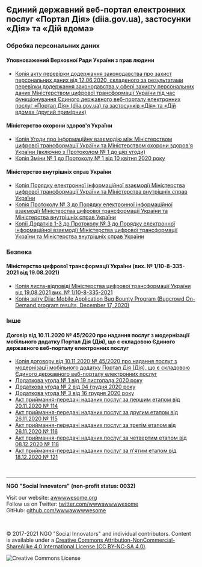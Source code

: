 <h2>Єдиний державний веб-портал електронних послуг «Портал Дія» (diia.gov.ua), застосунки «Дія» та «Дій вдома»</h2>

<h3>Обробка персональних даних</h3>
<h4>Уповноважений Верховної Ради України з прав людини</h4>

* [Копія акту перевірки додержання законодавства про захист персональних даних від 12.06.2020, складеного за результатами перевірки додержання законодавства у сфері захисту персональних даних Міністерством цифрової трансформації України під час функціонування Єдиного державного веб-порталу електронних послуг «Портал Дія» (diia.gov.ua) та застосунків «Дія» та «Дій вдома» (другий примірник)](5bc5d200-6e57-4fe3-83ce-91a9793d3793.pdf)

<h4>Міністерство охорони здоров'я України</h4>

* [Копія Угоди про інформаційну взаємодію між Міністерством цифрової трансформації України та Міністерством охорони здоров'я України (включно з Протоколом № 1 до цієї угоди)](c532e839-9e35-5982-ab07-024075afbf80.PDF)
* [Копія Зміни № 1 до Протоколу № 1 від 10 квітня 2020 року](109bb336-25b6-545e-8849-7f1d250f6a62.PDF)

<h4>Міністерство внутрішніх справ України</h4>

* [Копія Порядку електронної інформаційної взаємодії Міністерства цифрової трансформації України та Міністерства внутрішніх справ України](9efe6904-e568-58f9-852c-b41782d9cfbf.pdf)
* [Копія Протоколу № 3 до Порядку електронної інформаційної взаємодії Міністерства цифрової трансформації України та Міністерства внутрішніх справ України](ee92ea30-5a59-5319-9d74-597e70804e27.pdf)
* [Копії Додатків 1-3 до Протоколу № 3 до Порядку електронної інформаційної взаємодії Міністерства цифрової трансформації України та Міністерства внутрішніх справ України](3538ee9e-f3cb-5041-969f-9de3d8156fb3.pdf)

<h3>Безпека</h3>
<h4>Міністерство цифрової трансформації України (вих. № 1/10-8-335-2021 від 19.08.2021)</h4>

* [Копія листа-відповіді Міністерства цифрової трансформації України від 19.08.2021 вих. № 1/10-8-335-2021](a7926d25-ac27-425a-b241-d34ae9922f40.pdf)
* [Копія звіту Diia: Mobile Application Bug Bounty Program (Bugcrowd On-Demand program results, December 17, 2020)](5b3000f2-5fe3-4fd6-a456-362157064647.pdf)

<h3>Інше</h3>
<h4>Договір від 10.11.2020 № 45/2020 про надання послуг з модернізації мобільного додатку Портал Дія (Дія), що є складовою Єдиного державного веб-порталу електронних послуг</h4>

* [Копія договору від 10.11.2020 № 45/2020 про надання послуг з модернізації мобільного додатку Портал Дія (Дія), що є складовою Єдиного державного веб-порталу електронних послуг](be72f877-40d0-428b-b46e-f81139af55c8.pdf)
* [Додаткова угода № 1 від 19 листопада 2020 року](95726b0c-04dc-4237-906d-209b6d29821e.pdf)
* [Додаткова угода № 2 від 04 грудня 2020 року](0809e152-b7d0-4dd1-9f41-7f36f03b504d.pdf)
* [Додаткова угода № 3 від 16 грудня 2020 року](cff268e1-fd45-453c-b0a7-66a3fdcc391a.pdf)
* [Акт приймання-передачі наданих послуг за першим етапом від 20.11.2020 № 114](b8ab48f0-15b2-4838-86b2-ebefffd1dd47.pdf)
* [Акт приймання-передачі наданих послуг за другим етапом від 26.11.2020 № 115](f7c3ee69-c126-47d9-bb0f-d4af320b25ac.pdf)
* [Акт приймання-передачі наданих послуг за третім етапом від 26.11.2020 № 116](b678443a-96f3-487c-88c6-0ef7b95d7a01.pdf)
* [Акт приймання-передачі наданих послуг за четвертим етапом від 08.12.2020 № 118](5420e521-5086-4cb2-9d5a-e3654d3aeee3.pdf)
* [Акт приймання-передачі наданих послуг за п'ятим етапом від 18.12.2020 № 121](9bf608fb-0666-442d-ab65-2b5d4c01b84d.pdf)

<br>

***

**NGO "Social Innovators" (non-profit status: 0032)**

Visit our website: [awwwwesome.org](https://www.awwwwesome.org) <br>
Follow us on Twitter: [twitter.com/wwwawwwwesome](https://twitter.com/wwwawwwwesome) <br>
GitHub: [github.com/wwwawwwwesome](https://github.com/wwwawwwwesome)

<br>

© 2017-2021 NGO "Social Innovators" and individual contributors. Content is available under a [Creative Commons Attribution-NonCommercial-ShareAlike 4.0 International License (CC BY-NC-SA 4.0)](https://creativecommons.org/licenses/by-nc-sa/4.0/).

![Creative Commons License](https://licensebuttons.net/l/by-nc-sa/4.0/88x31.png "License CC BY-NC-SA")
